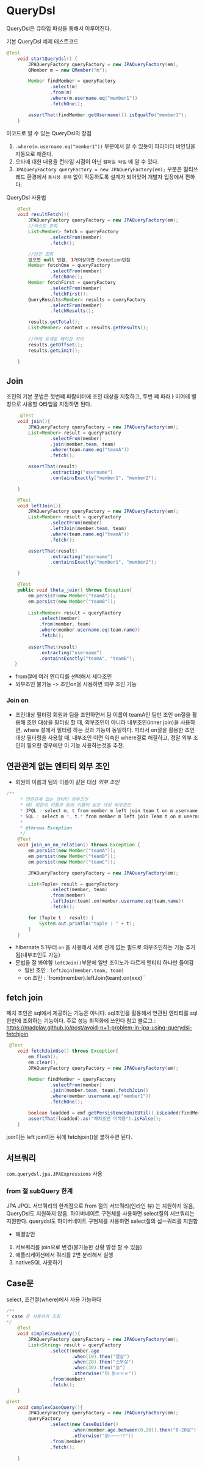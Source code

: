# QueryDsl
QueryDsl은 큐타입 파싱을 통해서 이루어진다.

기본 QueryDsl 예제 테스트코드 
```java
@Test
    void startQuerydsl() {
        JPAQueryFactory queryFactory = new JPAQueryFactory(em);
        QMember m = new QMember("m");

        Member findMember = queryFactory
                .select(m)
                .from(m)
                .where(m.username.eq("member1"))
                .fetchOne();

        assertThat(findMember.getUsername()).isEqualTo("member1");
    }
```

이코드로 알 수 있는 QueryDsl의 장점
1. `.where(m.username.eq("member1"))` 부분에서 알 수 있듯이 파라미터 바인딩을 자동으로 해준다. 
2. 오타에 대한 내용을 런타임 시점이 아닌 `컴파일 타임` 에 알 수 있다.
3. `JPAQueryFactory queryFactory = new JPAQueryFactory(em);`  부분은 멀티쓰레드 환경에서 `동시성 문제` 없이 작동하도록 설계가 되어있어 개발자 입장에서 편하다.


QueryDsl 사용법

```java
    @Test
    void resultFetch(){
        JPAQueryFactory queryFactory = new JPAQueryFactory(em);
        //리스트 조회 
        List<Member> fetch = queryFactory
                .selectFrom(member)
                .fetch();

        //단건 조회 
        없으면 null 반환, 1개이상이면 Exception던짐
        Member fetchOne = queryFactory
                .selectFrom(member)
                .fetchOne();
        Member fetchFirst = queryFactory
                .selectFrom(member)
                .fetchFirst();
        QueryResults<Member> results = queryFactory
                .selectFrom(member)
                .fetchResults();

        results.getTotal();
        List<Member> content = results.getResults();
        
        //아래 두개로 페이징 처리 
        results.getOffset();
        results.getLimit();
                
    }
```


## Join
조인의 기본 문법은 첫번쨰 파람미터에 조인 대상을 지정하고, 두번 쨰 파라ㅏ미어테 별칭으로 사용할 Q타입을 지정하면 된다. 

```java
     @Test
    void join(){
        JPAQueryFactory queryFactory = new JPAQueryFactory(em);
        List<Member> result = queryFactory
                .selectFrom(member)
                .join(member.team, team)
                .where(team.name.eq("teamA"))
                .fetch();

        assertThat(result)
                .extracting("username")
                .containsExactly("member1", "member2");

    }

    @Test
    void leftJoin(){
        JPAQueryFactory queryFactory = new JPAQueryFactory(em);
        List<Member> result = queryFactory
                .selectFrom(member)
                .leftJoin(member.team, team)
                .where(team.name.eq("teamA"))
                .fetch();

        assertThat(result)
                .extracting("username")
                .containsExactly("member1", "member2");

    }
```
    
    
```java
    @Test
    public void theta_join() throws Exception{
        em.persist(new Member("teamA"));
        em.persist(new Member("teamB"));
        
        List<Member> result = queryRactory
            .select(member)
            .from(member, team)
            .where(member.username.eq(team.name))
            .fetch();
            
        assertThat(result)
            .extracting("username")
            .containsExactly("teamA", "teamB");
   }
```
- from절에 여러 엔티티를 선택해서 세타조인
- 외부조인 불가능 -> 조인on을 사용하면 외부 조인 가능
   
### Join on
- 조인대상 필터링
   회원과 팀을 조인하면서 팀 이름이 teamA인 팀만 조인
   on절을 활용해 조인 대상을 필터링 할 때, 외부조인이 아니라 내부조인(inner join)을 사용하면, where 절에서 필터링 하는 것과 기능이 동일하다. 따라서 on절을 활용한 조인 대상 필터링을 사용할 때, 내부조인 이면 익숙한 where절로 해결하고, 정말 외부 조인이 필요한 경우에만 이 기능 사용하는것을 추천.



## 연관관계 없는 엔티티 외부 조인
- 회원의 이름과 팀의 이름이 같은 대상 *외부 조인*
```java
/**
     * 연관관계 없는 엔티티 외부조인
     * 예) 회원의 이름과 팀의 이름이 같은 대상 외부조인
     * JPQL : select m, t from member m left join team t on m.username = t.name
     * SQL : select m.*, t.* from member m left join Team t on m.username = t.name
     *
     * @throws Exception
     */
    @Test
    void join_on_no_relation() throws Exception {
        em.persist(new Member("teamA"));
        em.persist(new Member("teamB"));
        em.persist(new Member("teamC"));

        JPAQueryFactory queryFactory = new JPAQueryFactory(em);

        List<Tuple> result = queryFactory
                .select(member, team)
                .from(member)
                .leftJoin(team).on(member.username.eq(team.name))
                .fetch();

        for (Tuple t : result) {
            System.out.println("tuple : " + t);
        }
    }
````
- hibernate 5.1부터 `on` 을 사용해서 서로 관게 없는 필드로 외부조인하는 기능 추가됨(내부조인도 가능)
- 문법을 잘 봐야함 `leftJoin()`부분에 일반 조이노가 다르게 엔티티 하나만 들어감
    - 일반 조인 : `leftJoin(member.team, team)`
    - on 조인 : `from(member).leftJoin(team).on(xxx)``


## fetch join
페치 조인은 sql에서 제공하는 기능은 아니다. sql조인을 활용해서 연관된 엔티티를 sql한번에 조회하는 기능이다. 주로 성능 최적화에 쓰인다
참고 블로그 : https://madplay.github.io/post/avoid-n+1-problem-in-jpa-using-querydsl-fetchjoin
```java
 @Test
    void fetchJoinUse() throws Exception{
        em.flush();
        em.clear();
        JPAQueryFactory queryFactory = new JPAQueryFactory(em);

        Member findMember = queryFactory
                .selectFrom(member)
                .join(member.team, team).fetchJoin()
                .where(member.username.eq("member1"))
                .fetchOne();

        boolean loadded = emf.getPersistenceUnitUtil().isLoaded(findMember.getTeam());
        assertThat(loadded).as("패치조인 미적용").isFalse();
    }
``` 
join이든 left join이든 뒤에 fetchjoin()을 붙혀주면 된다.

        
## 서브쿼리
`com.querydsl.jpa.JPAExpressions` 사용

### from 절 subQuery 한계
JPA JPQL 서브쿼리의 한계점으로 from 절의 서브쿼리(인라인 뷰) 는 지원하지 않음, QueryDsl도 지원하지 않음.
하이버네이트 구현체를 사용하면 select절의 서브쿼리는 지원한다. querydsl도 하이버네이트 구현체를 사용하면 select절의 섭ㅡ쿼리를 지원함

- 해결방안

1. 서브쿼리를 join으로 변경(불가능한 상황 발생 할 수 있음)
2. 애플리케이션에서 쿼리를 2번 분리해서 실행
3. nativeSQL 사용하기

## Case문
select, 조건절(where)에서 사용 가능하다 

```java
/**
* case 문 사용하여 조회
*/
    @Test
    void simpleCaseQuery(){
        JPAQueryFactory queryFactory = new JPAQueryFactory(em);
        List<String> result = queryFactory
                .select(member.age
                        .when(10).then("열살")
                        .when(20).then("스무살")
                        .when(30).then("늙")
                        .otherwise("더 늙ㅠㅠㅠ"))
                .from(member)
                .fetch();
    }

@Test
    void complexCaseQuery(){
        JPAQueryFactory queryFactory = new JPAQueryFactory(em);
        queryFactory
                .select(new CaseBuilder()
                        .when(member.age.between(0,20)).then("0-20살")
                        .otherwise("늙~~~~!!"))
                .from(member)
                .fetch();
                
    }
````






























